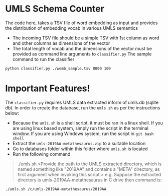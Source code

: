 # UMLS Schema Counter
The code here, takes a TSV file of word embedding as input and provides the distribution of embedding vocab in various UMLS semantics

  - The incoming TSV file should be a simple TSV with 1st column as word and other columns as dimensions of the vector
  - The total length of vocab and the dimensions of the vector must be provided as command line arguments to `classifier.py`
 The sample command to run the classifier
```
python classifier.py ./wemb_sample.tsv 8000 100
```

# Important Features!

The `classifier.py` requires UMLS data extracted inform of umls.db (sqlite db). In order to create the database, run the `umls.sh` as per the instructions below:

  - Because the `umls.sh` is a shell script, it must be ran in a linux shell. If you are using linux based system, simply run the script in the terminal window. If you are using Windows system, run the script in `git bash shell`
  - Extract the `umls-2019AA-metathesaurus.zip` to a suitable location
  - Go to databases folder within this folder where `umls.sh` is located
  - Run the following command

> ./umls.sh <Provide the path to the UMLS extracted directory, which is named something like "2019AA" and contains a "META" directory, as first argument when invoking this script.> 
e.g. Suppose the extracted directory is umls-2019AA-metathesaurus in C drive then command is:
```
./umls.sh /c/umls-2019AA-metathesaurus/2019AA
```
